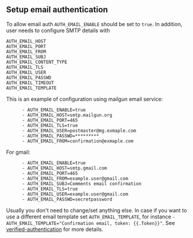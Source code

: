 ## Setup email authentication

To allow email auth `AUTH_EMAIL_ENABLE` should be set to `true`. In addition, user needs to configure SMTP details with

```
AUTH_EMAIL_HOST         
AUTH_EMAIL_PORT         
AUTH_EMAIL_FROM         
AUTH_EMAIL_SUBJ         
AUTH_EMAIL_CONTENT_TYPE 
AUTH_EMAIL_TLS          
AUTH_EMAIL_USER         
AUTH_EMAIL_PASSWD       
AUTH_EMAIL_TIMEOUT      
AUTH_EMAIL_TEMPLATE
```

This is an example of configuration using mailgun email service:

```
      - AUTH_EMAIL_ENABLE=true
      - AUTH_EMAIL_HOST=smtp.mailgun.org
      - AUTH_EMAIL_PORT=465
      - AUTH_EMAIL_TLS=true
      - AUTH_EMAIL_USER=postmaster@mg.exmaple.com
      - AUTH_EMAIL_PASSWD=*********
      - AUTH_EMAIL_FROM=confirmation@exmaple.com
```

For gmail:

```
      - AUTH_EMAIL_ENABLE=true
      - AUTH_EMAIL_HOST=smtp.gmail.com
      - AUTH_EMAIL_PORT=465
      - AUTH_EMAIL_FROM=example.user@gmail.com
      - AUTH_EMAIL_SUBJ=Comments email confirmation
      - AUTH_EMAIL_TLS=true
      - AUTH_EMAIL_USER=example.user@gmail.com
      - AUTH_EMAIL_PASSWD=secretpassword
```

Usually you don't need to change/set anything else. In case if you want to use a different email template set `AUTH_EMAIL_TEMPLATE`, for instance
`- AUTH_EMAIL_TEMPLATE="Confirmation email, token: {{.Token}}"`. See [verified-authentication](https://github.com/go-pkgz/auth#verified-authentication) for more details.

 